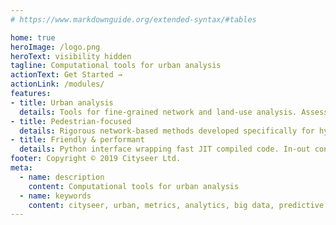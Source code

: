 ```yaml
---
# https://www.markdownguide.org/extended-syntax/#tables

home: true
heroImage: /logo.png
heroText: visibility hidden
tagline: Computational tools for urban analysis
actionText: Get Started →
actionLink: /modules/
features:
- title: Urban analysis
  details: Tools for fine-grained network and land-use analysis. Assess the morphological precursors to vibrant neighbourhoods.
- title: Pedestrian-focused
  details: Rigorous network-based methods developed specifically for hyperlocal analysis at the pedestrian scale.
- title: Friendly & performant
  details: Python interface wrapping fast JIT compiled code. In-out convenience methods for NetworkX.
footer: Copyright © 2019 Cityseer Ltd.
meta:
  - name: description
    content: Computational tools for urban analysis
  - name: keywords
    content: cityseer, urban, metrics, analytics, big data, predictive analytics, urban design, planning, property development
---
```

